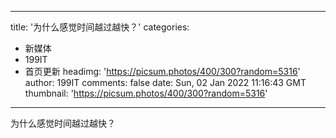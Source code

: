 
---
title: '为什么感觉时间越过越快？'
categories: 
 - 新媒体
 - 199IT
 - 首页更新
headimg: 'https://picsum.photos/400/300?random=5316'
author: 199IT
comments: false
date: Sun, 02 Jan 2022 11:16:43 GMT
thumbnail: 'https://picsum.photos/400/300?random=5316'
---

<div>   
为什么感觉时间越过越快？  
</div>
            